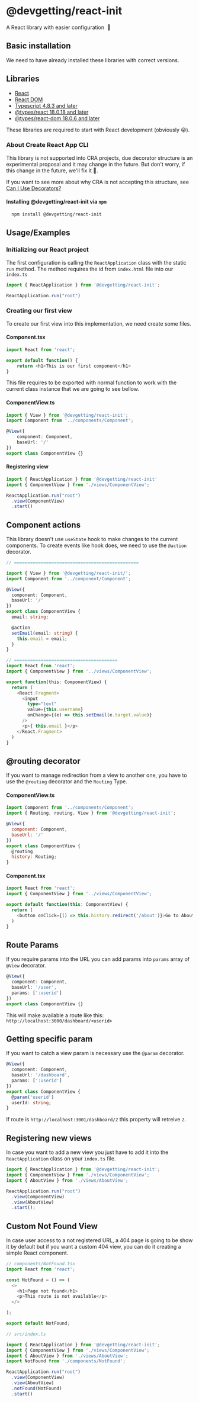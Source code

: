 # @devgetting/react-init

A React library with easier configuration  🚀

## Basic installation

We need to have already installed these libraries with correct versions.

## Libraries
 
- [React](https://www.npmjs.com/package/react)
- [React DOM](https://www.npmjs.com/package/react-dom)
- [Typescript 4.8.3 and later](https://www.npmjs.com/package/typescript)
- [@types/react 18.0.18 and later](https://www.npmjs.com/package/@types/react)
- [@types/react-dom 18.0.6 and later](https://www.npmjs.com/package/@types/react-dom)

These libraries are required to start with React development (obviously 😜).

  ### About Create React App CLI
  This library is not supported into CRA projects, due decorator structure is an experimental proposal and it may change in the future. But don't worry, if this change in the future, we'll fix it 🥲.

  If you want to see more about why CRA is not accepting this structure, see [Can I Use Decorators?](https://create-react-app.dev/docs/can-i-use-decorators/)

#### Installing @devgetting/react-init via `npm`
```bash
  npm install @devgetting/react-init
```

## Usage/Examples

### Initializing our React project

The first configuration is calling the `ReactApplication` class with the static `run` method. The method requires the id from `index.html` file into our `index.ts`

```typescript
import { ReactApplication } from '@devgetting/react-init';

ReactApplication.run("root")
```

### Creating our first view
To create our first view into this implementation, we need create some files.

#### Component.tsx
```typescript
import React from 'react';

export default function() {
    return <h1>This is our first component</h1>
}
```

This file requires to be exported with normal function to work with the current class instance that we are going to see bellow.

#### ComponentView.ts 
```typescript
import { View } from '@devgetting/react-init';
import Component from '../components/Component';

@View({
    component: Component,
    baseUrl: '/'
})
export class ComponentView {}
```

#### Registering view

```javascript
import { ReactApplication } from '@devgetting/react-init'
import { ComponentView } from './views/ComponentView';

ReactApplication.run("root")
  .view(ComponentView)
  .start()
```

## Component actions

This library doesn't use `useState` hook to make changes to the current components. To create events like hook does, we need to use the `@action` decorator.

```typescript
// ===============================================

import { View } from '@devgetting/react-init/';
import Component from '../component/Component';

@View({
  component: Component,
  baseUrl: '/'
})
export class ComponentView {
  email: string;

  @action
  setEmail(email: string) {
    this.email = email;
  }
}

// =======================================
import React from 'react';
import { ComponentView } from '../views/ComponentView';

export function(this: ComponentView) {
  return (
    <React.Fragment>
      <input 
        type="text" 
        value={this.username} 
        onChange={(e) => this.setEmail(e.target.value)} 
      />
      <p>{ this.email }</p>
    </React.Fragment>
  )
}
```

## @routing decorator

If you want to manage redirection from a view to another one, you have to use the `@routing` decorator and the `Routing` Type.

#### ComponentView.ts
```javascript
import Component from '../components/Component';
import { Routing, routing, View } from '@devgetting/react-init';

@View({
  component: Component,
  baseUrl: '/'
})
export class ComponentView {
  @routing
  history: Routing;
}
```

#### Component.tsx
```javascript
import React from 'react';
import { ComponentView } from '../views/ComponentView';

export default function(this: ComponentView) {
  return (
    <button onClick={() => this.history.redirect('/about')}>Go to About</button>
  )
}
```

## Route Params

If you require params into the URL you can add params into `params` array of `@View` decorator.

```typescript
@View({
  component: Component,
  baseUrl: '/user',
  params: [':userid']
})
export class ComponentView {}
```

This will make available a route like this: `http://localhost:3000/dashboard/<userid>`

## Getting specific param

If you want to catch a view param is necessary use the `@param` decorator.

```typescript
@View({
  component: Component,
  baseUrl: '/dashboard',
  params: [':userid']
})
export class ComponentView {
  @param('userid')
  userId: string;
}
```

If route is `http://localhost:3001/dashboard/2` this property will retreive `2`.

## Registering new views

In case you want to add a new view you just have to add it into the `ReactApplication` class on your `index.ts` file.

```typescript
import { ReactApplication } from '@devgetting/react-init';
import { ComponentView } from './views/ComponentView';
import { AboutView } from './views/AboutView';

ReactApplication.run("root")
  .view(ComponentView)
  .view(AboutView)
  .start();
```
## Custom Not Found View

In case user access to a not registered URL, a 404 page is going to be show it by default but if you want a custom 404 view, you can do it creating a simple React component.

```typescript
// components/NotFound.tsx
import React from 'react';

const NotFound = () => (
  <>
    <h1>Page not found</h1>
    <p>This route is not available</p>
  </>

);

export default NotFound;

// src/index.ts

import { ReactApplication } from '@devgetting/react-init';
import { ComponentView } from './views/ComponentView';
import { AboutView } from './views/AboutView';
import NotFound from './components/NotFound';

ReactApplication.run("root")
  .view(ComponentView)
  .view(AboutView)
  .notFound(NotFound)
  .start()
```
